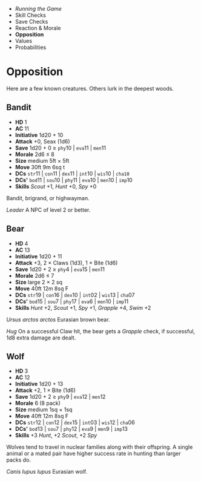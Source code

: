 
<!-- .margin.compass -->
* _Running the Game_
* Skill Checks
* Save Checks
* Reaction & Morale
* **Opposition**
* Values
* Probabilities


# Opposition

Here are a few known creatures. Others lurk in the deepest woods.

<!-- <div.creature> -->

## Bandit

* **HD** 1
* **AC** 11
* **Initiative** 1d20 + 10
* **Attack** +0, Seax (1d6)
* **Save** 1d20 + 0 ≥ `phy`10 | `eva`11 | `men`11
* **Morale** 2d6 ≤ 8
* **Size** medium 5ft × 5ft
* **Move** 30ft 9m 6sq t
* **DCs** `str`11 | `con`11 | `dex`11 | `int`10 | `wis`10 | `cha10`
* **DCs'** `bod`11 | `sou`10 | `phy`11 | `eva`10 | `men`10 | `imp`10
* **Skills** _Scout_ +1, _Hunt_ +0, _Spy_ +0

Bandit, brigrand, or highwayman.

_Leader_ A NPC of level 2 or better.

<!-- </div> -->

<!-- <div.creature> -->

## Bear

* **HD** 4
* **AC** 13
* **Initiative** 1d20 + 11
* **Attack** +3, 2 × Claws (1d3), 1 × Bite (1d6)
* **Save** 1d20 + 2 ≥ `phy`4 | `eva`15 | `men`11
* **Morale** 2d6 ≤ 7
* **Size** large 2 × 2 sq
* **Move** 40ft 12m 8sq F
* **DCs** `str`19 | `con`16 | `dex`10 | `int`02 | `wis`13 | `cha`07
* **DCs'** `bod`15 | `sou`7 | `phy`17 | `eva`6 | `men`10 | `imp`11
* **Skills** _Hunt_ +2, _Scout_ +1, _Spy_ +1, _Grapple_ +4, _Swim_ +2

_Ursus arctos arctos_ Eurasian brown bear.

_Hug_ On a successful Claw hit, the bear gets a _Grapple_ check, if successful, 1d8 extra damage are dealt.

<!-- </div> -->

<!-- <div.creature> -->

## Wolf

* **HD** 3
* **AC** 12
* **Initiative** 1d20 + 13
* **Attack** +2, 1 × Bite (1d6)
* **Save** 1d20 + 2 ≥ `phy`9 | `eva`12 | `men`12
* **Morale** 6 (8 pack)
* **Size** medium 1sq ×  1sq
* **Move** 40ft 12m 8sq F
* **DCs** `str`12 | `con`12 | `dex`15 | `int`03 | `wis`12 | `cha`06
* **DCs'** `bod`13 | `sou`7 | `phy`12 | `eva`9 | `men`9 | `imp`13
* **Skills** +3 _Hunt_, +2 _Scout_, +2 _Spy_

Wolves tend to travel in nuclear families along with their offspring. A single animal or a mated pair have higher success rate in hunting than larger packs do.

_Canis lupus lupus_ Eurasian wolf.

<!-- </div> -->

